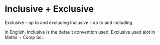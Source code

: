 <h1> Inclusive + Exclusive</h1>

Exclusive - up to and excluding
Inclusive - up to and including

In English, inclusive is the default convention used.
Exclusive used alot in Maths + Comp Sci. 